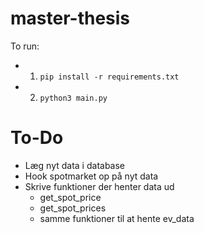 # master-thesis
To run:
- 1. ```pip install -r requirements.txt```
- 2. ```python3 main.py```
 
# To-Do
- Læg nyt data i database
- Hook spotmarket op på nyt data
- Skrive funktioner der henter data ud
  - get_spot_price
  - get_spot_prices
  - samme funktioner til at hente ev_data

